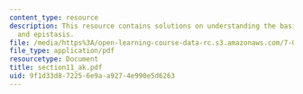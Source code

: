 ```yaml
---
content_type: resource
description: This resource contains solutions on understanding the basis, complementation
  and epistasis.
file: /media/https%3A/open-learning-course-data-rc.s3.amazonaws.com/7-014-introductory-biology-spring-2005/9f1d33d872256e9aa9274e990e5d6263_section11_ak.pdf
file_type: application/pdf
resourcetype: Document
title: section11_ak.pdf
uid: 9f1d33d8-7225-6e9a-a927-4e990e5d6263
---
```

